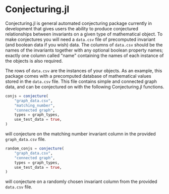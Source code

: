 # Conjecturing.jl

Conjecturing.jl is general automated conjecturing package currently in development that gives users the ability to produce conjectured relationships between invariants on a given type of mathematical object. To make conjectures you will need a ```data.csv``` file of precomputed invariant (and boolean data if you wish) data. The columns of ```data.csv``` should be the names of the invariants together with any optional boolean property names; exactly one column called "name" containing the names of each instance of the objects is also required. 

The rows of ```data.csv``` are the instances of your objects. As an example, this package comes with a precomputed database of mathematical values stored in the ```data.csv``` file. This file contains simple and connected graph data, and can be conjectured on with the following Conjecturing.jl functions.


```Julia
conjs = conjecture(
    "graph_data.csv",
    "matching_number",
    "connected graph",
    types = graph_types,
    use_test_data = true,
)

```

will conjecture on the matching number invariant column in the provided ```graph_data.csv``` file. 

```Julia
random_conjs = conjecture(
    "graph_data.csv",
    "connected graph",
    types = graph_types,
    use_test_data = true,
)
```

will conjecture on a randomly chosen invariant column from the provided ```data.csv``` file. 

